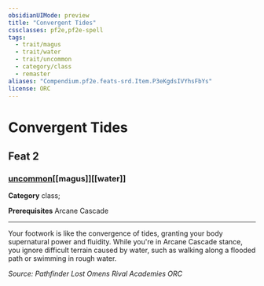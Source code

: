 ```yaml
---
obsidianUIMode: preview
title: "Convergent Tides"
cssclasses: pf2e,pf2e-spell
tags:
  - trait/magus
  - trait/water
  - trait/uncommon
  - category/class
  - remaster
aliases: "Compendium.pf2e.feats-srd.Item.P3eKgdsIVYhsFbYs"
license: ORC
---
```

# Convergent Tides
## Feat 2
### [uncommon](uncommon "Uncommon Rarity Trait")[[magus]][[water]]

**Category** class; 



**Prerequisites** Arcane Cascade
* * *
Your footwork is like the convergence of tides, granting your body supernatural power and fluidity. While you're in Arcane Cascade stance, you ignore difficult terrain caused by water, such as walking along a flooded path or swimming in rough water.

*Source: Pathfinder Lost Omens Rival Academies*
*ORC*